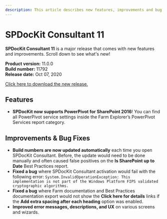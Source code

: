 ```yaml
---
description: This article describes new features, improvements and bug fixes delivered in SPDocKit Consultant 11.
---
```


# SPDocKit Consultant 11

**SPDocKit Consultant 11** is a major release that comes with new features and improvements. Scroll down to see what's new!

**Product version:** 11.0.0  
**Build number:** 11792  
**Release date:** Oct 07, 2020

[Click here to download the new release.](https://www.syskit.com/products/spdockit/download/)

## Features

* **SPDocKit now supports PowerPivot for SharePoint 2016**! You can find all PowerPivot service settings inside the Farm Explorer’s PowerPivot Services report category. 

## Improvements & Bug Fixes

* **Build numbers are now updated automatically** each time you open SPDocKit Consultant. Before, the update would need to be done manually and often caused false positives on the **Is SharePoint up to Date** Best Practices report.
* **Fixed a bug** where SPDocKit Consultant activation would fail with the following error: `System.InvalidOperationException: This implementation is not part of the Windows Platform FIPS validated cryptographic algorithms.`
* **Fixed a bug** where Farm documentation and Best Practices documentation export would not show the **Click here for details** links if the **Add extra spacing after each heading** option was enabled.
* **Improved error messages, descriptions, and UX** on various screens and wizards. 


